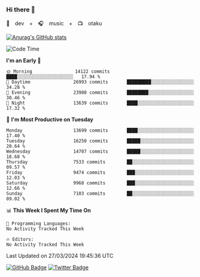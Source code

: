 ### Hi there 👋

🚀　dev　+　🎧　music　+　📺　otaku


[![Anurag's GitHub stats](https://github-readme-stats.vercel.app/api?username=koheitasaka&count_private=true&show_icons=true&theme=monokai)](https://github.com/koheitasaka/github-readme-stats)

<!--START_SECTION:waka-->
![Code Time](http://img.shields.io/badge/Code%20Time-1%2C161%20hrs%2023%20mins-blue)

**I'm an Early 🐤** 

```text
🌞 Morning                14122 commits       ████░░░░░░░░░░░░░░░░░░░░░   17.94 % 
🌆 Daytime                26993 commits       █████████░░░░░░░░░░░░░░░░   34.28 % 
🌃 Evening                23980 commits       ████████░░░░░░░░░░░░░░░░░   30.46 % 
🌙 Night                  13639 commits       ████░░░░░░░░░░░░░░░░░░░░░   17.32 % 
```
📅 **I'm Most Productive on Tuesday** 

```text
Monday                   13699 commits       ████░░░░░░░░░░░░░░░░░░░░░   17.40 % 
Tuesday                  16250 commits       █████░░░░░░░░░░░░░░░░░░░░   20.64 % 
Wednesday                14707 commits       █████░░░░░░░░░░░░░░░░░░░░   18.68 % 
Thursday                 7533 commits        ██░░░░░░░░░░░░░░░░░░░░░░░   09.57 % 
Friday                   9474 commits        ███░░░░░░░░░░░░░░░░░░░░░░   12.03 % 
Saturday                 9968 commits        ███░░░░░░░░░░░░░░░░░░░░░░   12.66 % 
Sunday                   7103 commits        ██░░░░░░░░░░░░░░░░░░░░░░░   09.02 % 
```


📊 **This Week I Spent My Time On** 

```text
💬 Programming Languages: 
No Activity Tracked This Week

🔥 Editors: 
No Activity Tracked This Week
```


 Last Updated on 27/03/2024 19:45:36 UTC
<!--END_SECTION:waka-->

[![GitHub Badge](https://img.shields.io/badge/GitHub-100000?style=for-the-badge&logo=github&logoColor=white)](https://github.com/koheitasaka)
[![Twitter Badge](https://img.shields.io/badge/Twitter-1DA1F2?style=for-the-badge&logo=twitter&logoColor=white)](https://twitter.com/sleep_asleep_)
